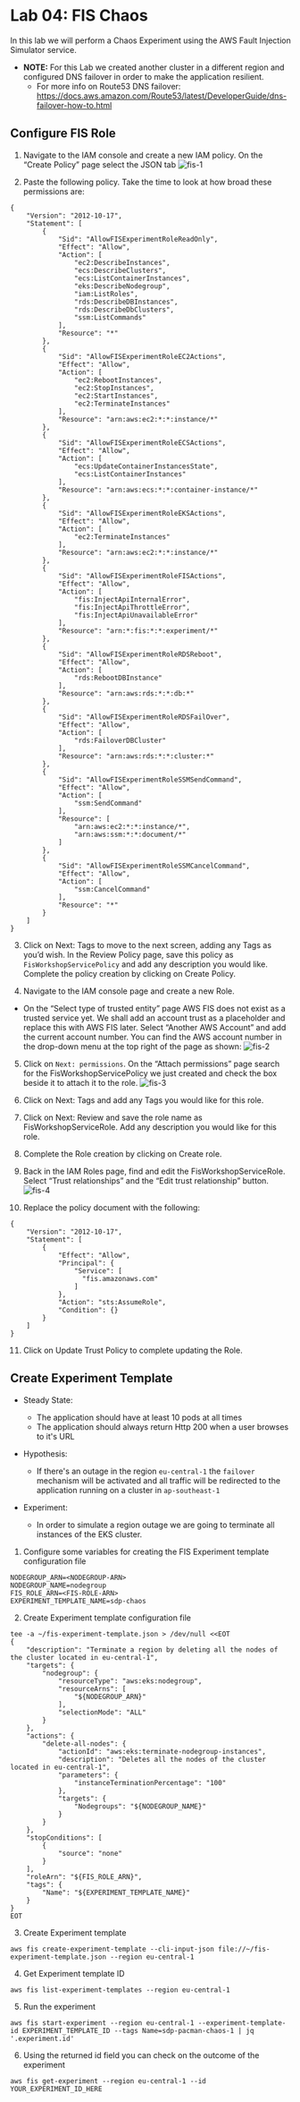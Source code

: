 # Lab 04: FIS Chaos

In this lab we will perform a Chaos Experiment using the AWS Fault Injection Simulator service.

- **NOTE:** For this Lab we created another cluster in a different region and configured DNS failover in order to make the application resilient.
  - For more info on Route53 DNS failover: https://docs.aws.amazon.com/Route53/latest/DeveloperGuide/dns-failover-how-to.html

## Configure FIS Role

1. Navigate to the IAM console and create a new IAM policy. On the “Create Policy” page select the JSON tab
  ![fis-1](/images/fis-1.png)

2. Paste the following policy. Take the time to look at how broad these permissions are:
```
{
    "Version": "2012-10-17",
    "Statement": [
        {
            "Sid": "AllowFISExperimentRoleReadOnly",
            "Effect": "Allow",
            "Action": [
                "ec2:DescribeInstances",
                "ecs:DescribeClusters",
                "ecs:ListContainerInstances",
                "eks:DescribeNodegroup",
                "iam:ListRoles",
                "rds:DescribeDBInstances",
                "rds:DescribeDbClusters",
                "ssm:ListCommands"
            ],
            "Resource": "*"
        },
        {
            "Sid": "AllowFISExperimentRoleEC2Actions",
            "Effect": "Allow",
            "Action": [
                "ec2:RebootInstances",
                "ec2:StopInstances",
                "ec2:StartInstances",
                "ec2:TerminateInstances"
            ],
            "Resource": "arn:aws:ec2:*:*:instance/*"
        },
        {
            "Sid": "AllowFISExperimentRoleECSActions",
            "Effect": "Allow",
            "Action": [
                "ecs:UpdateContainerInstancesState",
                "ecs:ListContainerInstances"
            ],
            "Resource": "arn:aws:ecs:*:*:container-instance/*"
        },
        {
            "Sid": "AllowFISExperimentRoleEKSActions",
            "Effect": "Allow",
            "Action": [
                "ec2:TerminateInstances"
            ],
            "Resource": "arn:aws:ec2:*:*:instance/*"
        },
        {
            "Sid": "AllowFISExperimentRoleFISActions",
            "Effect": "Allow",
            "Action": [
                "fis:InjectApiInternalError",
                "fis:InjectApiThrottleError",
                "fis:InjectApiUnavailableError"
            ],
            "Resource": "arn:*:fis:*:*:experiment/*"
        },
        {
            "Sid": "AllowFISExperimentRoleRDSReboot",
            "Effect": "Allow",
            "Action": [
                "rds:RebootDBInstance"
            ],
            "Resource": "arn:aws:rds:*:*:db:*"
        },
        {
            "Sid": "AllowFISExperimentRoleRDSFailOver",
            "Effect": "Allow",
            "Action": [
                "rds:FailoverDBCluster"
            ],
            "Resource": "arn:aws:rds:*:*:cluster:*"
        },
        {
            "Sid": "AllowFISExperimentRoleSSMSendCommand",
            "Effect": "Allow",
            "Action": [
                "ssm:SendCommand"
            ],
            "Resource": [
                "arn:aws:ec2:*:*:instance/*",
                "arn:aws:ssm:*:*:document/*"
            ]
        },
        {
            "Sid": "AllowFISExperimentRoleSSMCancelCommand",
            "Effect": "Allow",
            "Action": [
                "ssm:CancelCommand"
            ],
            "Resource": "*"
        }
    ]
}
```

3. Click on Next: Tags to move to the next screen, adding any Tags as you’d wish. In the Review Policy page, save this policy as `FisWorkshopServicePolicy` and add any description you would like. Complete the policy creation by clicking on Create Policy.

4. Navigate to the IAM console page and create a new Role.
  - On the “Select type of trusted entity” page AWS FIS does not exist as a trusted service yet. We shall add an account trust as a placeholder and replace this with AWS FIS later. Select “Another AWS Account” and add the current account number. You can find the AWS account number in the drop-down menu at the top right of the page as shown:
  ![fis-2](/images/fis-2.png)

5. Click on `Next: permissions`. On the “Attach permissions” page search for the FisWorkshopServicePolicy we just created and check the box beside it to attach it to the role.
  ![fis-3](/images/fis-3.png)

6. Click on Next: Tags and add any Tags you would like for this role.
7. Click on Next: Review and save the role name as FisWorkshopServiceRole. Add any description you would like for this role.
8. Complete the Role creation by clicking on Create role.
9. Back in the IAM Roles page, find and edit the FisWorkshopServiceRole. Select “Trust relationships” and the “Edit trust relationship” button.
  ![fis-4](/images/fis-4.png)

10. Replace the policy document with the following:
```
{
    "Version": "2012-10-17",
    "Statement": [
        {
            "Effect": "Allow",
            "Principal": {
                "Service": [
                  "fis.amazonaws.com"
                ]
            },
            "Action": "sts:AssumeRole",
            "Condition": {}
        }
    ]
}
```

11. Click on Update Trust Policy to complete updating the Role.


## Create Experiment Template

- Steady State:
  - The application should have at least 10 pods at all times
  - The application should always return Http 200 when a user browses to it's URL

- Hypothesis: 
  - If there's an outage in the region `eu-central-1` the `failover` mechanism will be activated and all traffic will be redirected to the application running on a cluster in `ap-southeast-1`

- Experiment:
  - In order to simulate a region outage we are going to terminate all instances of the EKS cluster.

1. Configure some variables for creating the FIS Experiment template configuration file
```
NODEGROUP_ARN=<NODEGROUP-ARN>
NODEGROUP_NAME=nodegroup
FIS_ROLE_ARN=<FIS-ROLE-ARN>
EXPERIMENT_TEMPLATE_NAME=sdp-chaos
```

2. Create Experiment template configuration file
```
tee -a ~/fis-experiment-template.json > /dev/null <<EOT
{
    "description": "Terminate a region by deleting all the nodes of the cluster located in eu-central-1",
    "targets": {
        "nodegroup": {
            "resourceType": "aws:eks:nodegroup",
            "resourceArns": [
                "${NODEGROUP_ARN}"
            ],
            "selectionMode": "ALL"
        }
    },
    "actions": {
        "delete-all-nodes": {
            "actionId": "aws:eks:terminate-nodegroup-instances",
            "description": "Deletes all the nodes of the cluster located in eu-central-1",
            "parameters": {
                "instanceTerminationPercentage": "100"
            },
            "targets": {
                "Nodegroups": "${NODEGROUP_NAME}"
            }
        }
    },
    "stopConditions": [
        {
            "source": "none"
        }
    ],
    "roleArn": "${FIS_ROLE_ARN}",
    "tags": {
        "Name": "${EXPERIMENT_TEMPLATE_NAME}"
    }
}
EOT
```

3. Create Experiment template
```
aws fis create-experiment-template --cli-input-json file://~/fis-experiment-template.json --region eu-central-1
```

4. Get Experiment template ID
```
aws fis list-experiment-templates --region eu-central-1
```

5. Run the experiment
```
aws fis start-experiment --region eu-central-1 --experiment-template-id EXPERIMENT_TEMPLATE_ID --tags Name=sdp-pacman-chaos-1 | jq '.experiment.id'
```

6. Using the returned id field you can check on the outcome of the experiment
```
aws fis get-experiment --region eu-central-1 --id YOUR_EXPERIMENT_ID_HERE
```